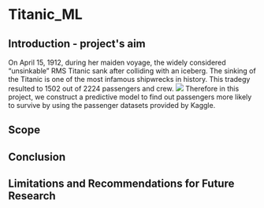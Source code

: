 # Titanic_ML
## Introduction - project's aim
On April 15, 1912, during her maiden voyage, the widely considered “unsinkable” RMS Titanic sank after colliding with an iceberg. The sinking of the Titanic is one of the most infamous shipwrecks in history. This tradegy resulted to 1502 out of 2224 passengers and crew.
![](Titanic_ML/Fedo_titan/Titanic.jpg)
Therefore in this project, we construct a predictive model to find out passengers more likely to survive by using the passenger datasets provided by Kaggle.
## Scope
## Conclusion
## Limitations and Recommendations for Future Research
